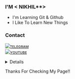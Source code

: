 ### **I'M <** NIKHIL**>

<p align="center">
</p>

- I'm Learning Git & Github
- I Like To Learn New Things

### Contact
[![ᴛᴇʟᴇɢʀᴀᴍ](https://img.shields.io/badge/telegram-1b77FF.svg?style=for-the-badge&logo=telegram)](https://t.me/damnitsnikhil) 
<br>
[![ʏᴏᴜᴛᴜʙᴇ](https://img.shields.io/badge/youtube-red.svg?style=for-the-badge&logo=youtube)](https://www.youtube.com/@NikhilSkandaOfficial) 
<br>

<details>	
 I'm A Student Based In Bengaluru, Who's Interested In Learning Coding!! :)
</details>

<p> Thanks For Checking My Page!! </p>
